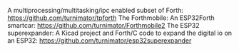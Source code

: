 A multiprocessing/multitasking/ipc enabled subset of Forth: https://github.com/turnimator/tpforth
The Forthmobile: An ESP32Forth smartcar: https://github.com/turnimator/Forthmobile2
The ESP32 superexpander: A Kicad project and Forth/C code to expand the digital io on an ESP32: https://github.com/turnimator/esp32superexpander
